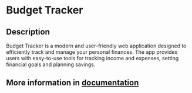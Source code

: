 # **Budget Tracker**

## Description
Budget Tracker is a modern and user-friendly web application designed to efficiently track and manage your personal finances. 
The app provides users with easy-to-use tools for tracking income and expenses, setting financial goals and planning savings.

## More information in [documentation](https://github.com/tsayvyac/cvut-projects/blob/master/%5BNSS%5D%20Design%20of%20Software%20Systems/semestral-project/documentation/doc.pdf)
